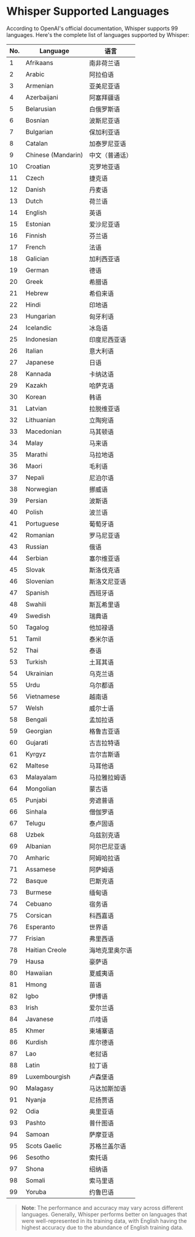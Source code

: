 # Whisper Supported Languages

According to OpenAI's official documentation, Whisper supports 99 languages. Here's the complete list of languages supported by Whisper:

| No. | Language | 语言 |
|-----|----------|------|
| 1 | Afrikaans | 南非荷兰语 |
| 2 | Arabic | 阿拉伯语 |
| 3 | Armenian | 亚美尼亚语 |
| 4 | Azerbaijani | 阿塞拜疆语 |
| 5 | Belarusian | 白俄罗斯语 |
| 6 | Bosnian | 波斯尼亚语 |
| 7 | Bulgarian | 保加利亚语 |
| 8 | Catalan | 加泰罗尼亚语 |
| 9 | Chinese (Mandarin) | 中文（普通话）|
| 10 | Croatian | 克罗地亚语 |
| 11 | Czech | 捷克语 |
| 12 | Danish | 丹麦语 |
| 13 | Dutch | 荷兰语 |
| 14 | English | 英语 |
| 15 | Estonian | 爱沙尼亚语 |
| 16 | Finnish | 芬兰语 |
| 17 | French | 法语 |
| 18 | Galician | 加利西亚语 |
| 19 | German | 德语 |
| 20 | Greek | 希腊语 |
| 21 | Hebrew | 希伯来语 |
| 22 | Hindi | 印地语 |
| 23 | Hungarian | 匈牙利语 |
| 24 | Icelandic | 冰岛语 |
| 25 | Indonesian | 印度尼西亚语 |
| 26 | Italian | 意大利语 |
| 27 | Japanese | 日语 |
| 28 | Kannada | 卡纳达语 |
| 29 | Kazakh | 哈萨克语 |
| 30 | Korean | 韩语 |
| 31 | Latvian | 拉脱维亚语 |
| 32 | Lithuanian | 立陶宛语 |
| 33 | Macedonian | 马其顿语 |
| 34 | Malay | 马来语 |
| 35 | Marathi | 马拉地语 |
| 36 | Maori | 毛利语 |
| 37 | Nepali | 尼泊尔语 |
| 38 | Norwegian | 挪威语 |
| 39 | Persian | 波斯语 |
| 40 | Polish | 波兰语 |
| 41 | Portuguese | 葡萄牙语 |
| 42 | Romanian | 罗马尼亚语 |
| 43 | Russian | 俄语 |
| 44 | Serbian | 塞尔维亚语 |
| 45 | Slovak | 斯洛伐克语 |
| 46 | Slovenian | 斯洛文尼亚语 |
| 47 | Spanish | 西班牙语 |
| 48 | Swahili | 斯瓦希里语 |
| 49 | Swedish | 瑞典语 |
| 50 | Tagalog | 他加禄语 |
| 51 | Tamil | 泰米尔语 |
| 52 | Thai | 泰语 |
| 53 | Turkish | 土耳其语 |
| 54 | Ukrainian | 乌克兰语 |
| 55 | Urdu | 乌尔都语 |
| 56 | Vietnamese | 越南语 |
| 57 | Welsh | 威尔士语 |
| 58 | Bengali | 孟加拉语 |
| 59 | Georgian | 格鲁吉亚语 |
| 60 | Gujarati | 古吉拉特语 |
| 61 | Kyrgyz | 吉尔吉斯语 |
| 62 | Maltese | 马耳他语 |
| 63 | Malayalam | 马拉雅拉姆语 |
| 64 | Mongolian | 蒙古语 |
| 65 | Punjabi | 旁遮普语 |
| 66 | Sinhala | 僧伽罗语 |
| 67 | Telugu | 泰卢固语 |
| 68 | Uzbek | 乌兹别克语 |
| 69 | Albanian | 阿尔巴尼亚语 |
| 70 | Amharic | 阿姆哈拉语 |
| 71 | Assamese | 阿萨姆语 |
| 72 | Basque | 巴斯克语 |
| 73 | Burmese | 缅甸语 |
| 74 | Cebuano | 宿务语 |
| 75 | Corsican | 科西嘉语 |
| 76 | Esperanto | 世界语 |
| 77 | Frisian | 弗里西语 |
| 78 | Haitian Creole | 海地克里奥尔语 |
| 79 | Hausa | 豪萨语 |
| 80 | Hawaiian | 夏威夷语 |
| 81 | Hmong | 苗语 |
| 82 | Igbo | 伊博语 |
| 83 | Irish | 爱尔兰语 |
| 84 | Javanese | 爪哇语 |
| 85 | Khmer | 柬埔寨语 |
| 86 | Kurdish | 库尔德语 |
| 87 | Lao | 老挝语 |
| 88 | Latin | 拉丁语 |
| 89 | Luxembourgish | 卢森堡语 |
| 90 | Malagasy | 马达加斯加语 |
| 91 | Nyanja | 尼扬贾语 |
| 92 | Odia | 奥里亚语 |
| 93 | Pashto | 普什图语 |
| 94 | Samoan | 萨摩亚语 |
| 95 | Scots Gaelic | 苏格兰盖尔语 |
| 96 | Sesotho | 索托语 |
| 97 | Shona | 绍纳语 |
| 98 | Somali | 索马里语 |
| 99 | Yoruba | 约鲁巴语 |

> **Note**: The performance and accuracy may vary across different languages. Generally, Whisper performs better on languages that were well-represented in its training data, with English having the highest accuracy due to the abundance of English training data.